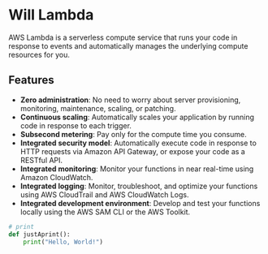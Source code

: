 # Will Lambda

AWS Lambda is a serverless compute service that runs your code in response to events and automatically manages the underlying compute resources for you.

## Features

- **Zero administration**: No need to worry about server provisioning, monitoring, maintenance, scaling, or patching.
- **Continuous scaling**: Automatically scales your application by running code in response to each trigger.
- **Subsecond metering**: Pay only for the compute time you consume.
- **Integrated security model**: Automatically execute code in response to HTTP requests via Amazon API Gateway, or expose your code as a RESTful API.
- **Integrated monitoring**: Monitor your functions in near real-time using Amazon CloudWatch.
- **Integrated logging**: Monitor, troubleshoot, and optimize your functions using AWS CloudTrail and AWS CloudWatch Logs.
- **Integrated development environment**: Develop and test your functions locally using the AWS SAM CLI or the AWS Toolkit.

```py
# print 
def justAprint():
    print("Hello, World!")
```

